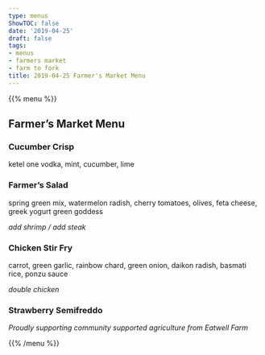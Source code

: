 ```yaml
---
type: menus
ShowTOC: false
date: '2019-04-25'
draft: false
tags:
- menus
- farmers market
- farm to fork
title: 2019-04-25 Farmer's Market Menu
---
```


{{% menu %}}

## Farmer’s Market Menu

### Cucumber Crisp

ketel one vodka, mint, cucumber, lime

### Farmer’s Salad

spring green mix, watermelon radish, cherry tomatoes,
olives, feta cheese, greek yogurt green goddess

*add shrimp / add steak*

### Chicken Stir Fry

carrot, green garlic, rainbow chard, green onion,
daikon radish, basmati rice, ponzu sauce

*double chicken*

### Strawberry Semifreddo


*Proudly supporting community supported agriculture from Eatwell Farm*

{{% /menu %}} 
